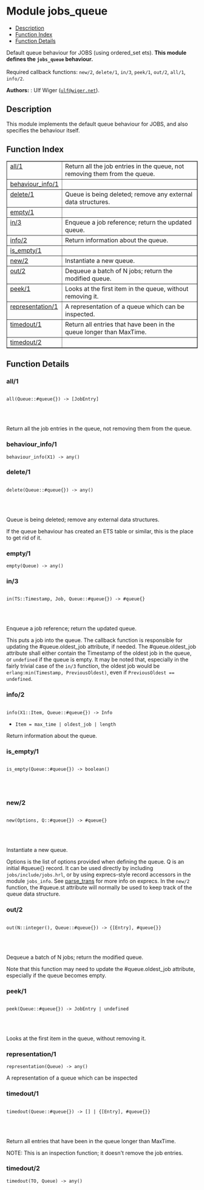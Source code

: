 

# Module jobs_queue #
* [Description](#description)
* [Function Index](#index)
* [Function Details](#functions)


Default queue behaviour for JOBS (using ordered_set ets).
__This module defines the `jobs_queue` behaviour.__
<br></br>
 Required callback functions: `new/2`, `delete/1`, `in/3`, `peek/1`, `out/2`, `all/1`, `info/2`.

__Authors:__ : Ulf Wiger ([`ulf@wiger.net`](mailto:ulf@wiger.net)).
<a name="description"></a>

## Description ##


This module implements the default queue behaviour for JOBS, and also
specifies the behaviour itself.<a name="index"></a>

## Function Index ##


<table width="100%" border="1" cellspacing="0" cellpadding="2" summary="function index"><tr><td valign="top"><a href="#all-1">all/1</a></td><td>Return all the job entries in the queue, not removing them from the queue.</td></tr><tr><td valign="top"><a href="#behaviour_info-1">behaviour_info/1</a></td><td></td></tr><tr><td valign="top"><a href="#delete-1">delete/1</a></td><td>Queue is being deleted; remove any external data structures.</td></tr><tr><td valign="top"><a href="#empty-1">empty/1</a></td><td></td></tr><tr><td valign="top"><a href="#in-3">in/3</a></td><td>Enqueue a job reference; return the updated queue.</td></tr><tr><td valign="top"><a href="#info-2">info/2</a></td><td>Return information about the queue.</td></tr><tr><td valign="top"><a href="#is_empty-1">is_empty/1</a></td><td></td></tr><tr><td valign="top"><a href="#new-2">new/2</a></td><td>Instantiate a new queue.</td></tr><tr><td valign="top"><a href="#out-2">out/2</a></td><td>Dequeue a batch of N jobs; return the modified queue.</td></tr><tr><td valign="top"><a href="#peek-1">peek/1</a></td><td>Looks at the first item in the queue, without removing it.</td></tr><tr><td valign="top"><a href="#representation-1">representation/1</a></td><td>A representation of a queue which can be inspected.</td></tr><tr><td valign="top"><a href="#timedout-1">timedout/1</a></td><td>Return all entries that have been in the queue longer than MaxTime.</td></tr><tr><td valign="top"><a href="#timedout-2">timedout/2</a></td><td></td></tr></table>


<a name="functions"></a>

## Function Details ##

<a name="all-1"></a>

### all/1 ###


<pre><code>
all(Queue::#queue{}) -&gt; [JobEntry]
</code></pre>

<br></br>


Return all the job entries in the queue, not removing them from the queue.

<a name="behaviour_info-1"></a>

### behaviour_info/1 ###

`behaviour_info(X1) -> any()`


<a name="delete-1"></a>

### delete/1 ###


<pre><code>
delete(Queue::#queue{}) -&gt; any()
</code></pre>

<br></br>



Queue is being deleted; remove any external data structures.


If the queue behaviour has created an ETS table or similar, this is the place
to get rid of it.
<a name="empty-1"></a>

### empty/1 ###

`empty(Queue) -> any()`


<a name="in-3"></a>

### in/3 ###


<pre><code>
in(TS::Timestamp, Job, Queue::#queue{}) -&gt; #queue{}
</code></pre>

<br></br>



Enqueue a job reference; return the updated queue.


This puts a job into the queue. The callback function is responsible for
updating the #queue.oldest_job attribute, if needed. The #queue.oldest_job
attribute shall either contain the Timestamp of the oldest job in the queue,
or `undefined` if the queue is empty. It may be noted that, especially in the
fairly trivial case of the `in/3` function, the oldest job would be
`erlang:min(Timestamp, PreviousOldest)`, even if `PreviousOldest == undefined`.
<a name="info-2"></a>

### info/2 ###


<pre><code>
info(X1::Item, Queue::#queue{}) -&gt; Info
</code></pre>

<ul class="definitions"><li><code>Item = max_time | oldest_job | length</code></li></ul>

Return information about the queue.

<a name="is_empty-1"></a>

### is_empty/1 ###


<pre><code>
is_empty(Queue::#queue{}) -&gt; boolean()
</code></pre>

<br></br>



<a name="new-2"></a>

### new/2 ###


<pre><code>
new(Options, Q::#queue{}) -&gt; #queue{}
</code></pre>

<br></br>



Instantiate a new queue.


Options is the list of options provided when defining the queue.
Q is an initial #queue{} record. It can be used directly by including
`jobs/include/jobs.hrl`, or by using exprecs-style record accessors in the
module `jobs_info`.
See [parse_trans](http://github.com/uwiger/parse_trans) for more info
on exprecs. In the `new/2` function, the #queue.st attribute will normally be
used to keep track of the queue data structure.
<a name="out-2"></a>

### out/2 ###


<pre><code>
out(N::integer(), Queue::#queue{}) -&gt; {[Entry], #queue{}}
</code></pre>

<br></br>



Dequeue a batch of N jobs; return the modified queue.


Note that this function may need to update the #queue.oldest_job attribute,
especially if the queue becomes empty.
<a name="peek-1"></a>

### peek/1 ###


<pre><code>
peek(Queue::#queue{}) -&gt; JobEntry | undefined
</code></pre>

<br></br>


Looks at the first item in the queue, without removing it.

<a name="representation-1"></a>

### representation/1 ###

`representation(Queue) -> any()`

A representation of a queue which can be inspected
<a name="timedout-1"></a>

### timedout/1 ###


<pre><code>
timedout(Queue::#queue{}) -&gt; [] | {[Entry], #queue{}}
</code></pre>

<br></br>



Return all entries that have been in the queue longer than MaxTime.


NOTE: This is an inspection function; it doesn't remove the job entries.
<a name="timedout-2"></a>

### timedout/2 ###

`timedout(TO, Queue) -> any()`


